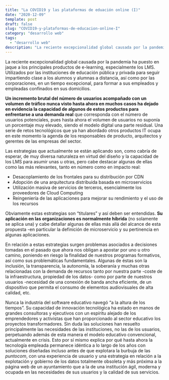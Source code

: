 ```yaml
---
title: "La COVID19 y las plataformas de eduación online (I)"
date: "2020-12-09"
template: post
draft: false
slug: "COVID19-y-plataformas-de-educacion-online-I"
category: "desarrollo web"
tags:
  - "desarrollo web" 
description: "La reciente excepcionalidad global causada por la pandemia ha puesto en jaque a los principales productos de e-learning, especialmente los LMS. Utilizados por las instituciones de educación pública y privada para seguir impartiendo clase a los alumnos y alumnas a distancia, así como por las corporaciones, en un tiempo excepcional, para formar a sus empleados y empleadas confinados en sus domicilios."
---
```


La reciente excepcionalidad global causada por la pandemia ha puesto en jaque a los principales productos de e-learning, especialmente los LMS. Utilizados por las instituciones de educación pública y privada para seguir impartiendo clase a los alumnos y alumnas a distancia, así como por las corporaciones, en un tiempo excepcional, para formar a sus empleados y empleadas confinados en sus domicilios.

**Un incremento brutal del número de usuarios acompañado con un volumen de tráfico nunca visto hasta ahora en muchos casos ha dejado en evidencia la capacidad de algunos de estos productos para enfrentarse a una demanda real** que corresponda con el número de usuarios potenciales, pues hasta ahora el volumen de usuarios no suponía un porcentaje muy elevado, siendo el modelo digital una parte residual. Una serie de retos tecnológicos que ya han abordado otros productos IT ocupa en este momento la agenda de los responsables de producto, arquitectos y gerentes de las empresas del sector.

Las estrategias que actualmente se están aplicando son, como cabría de esperar, de muy diversa naturaleza en virtud del diseño y la capacidad de los LMS para asumir unas u otras, pero cabe destacar algunas de ellas como las más relevantes, tanto en número como en impacto real:
- Desacoplamiento de los frontales para su distribución por CDN
- Adopción de una arquitectura distribuida basada en microservicios
- Utilización masiva de servicios de terceros, esencialmente los proveedores de Cloud Computing
- Reingeniería de las aplicaciones para mejorar su rendimiento y el uso de los recursos

Obviamente estas estrategias son “titulares” y así deben ser entendidas. **Su aplicación en las organizaciones es normalmente híbrida** (no solamente se aplica una) y cabe detallar algunas de ellas más allá del alcance de esta propuesta -en particular la definición de microservicio y su pertinencia en algunas aplicaciones.

En relación a estas estrategias surgen problemas asociados a decisiones tomadas en el pasado que ahora nos obligan a apostar por uno u otro camino, poniendo en riesgo la finalidad de nuestros programas formativos, así como sus problemáticas fundamentales. Algunas de éstas son la inclusión, la transparencia, la autonomía, la soberanía y muchas otras relacionadas con la demanda de recursos tanto por nuestra parte -coste de la infraestructura, propiedad de los datos- como por parte de nuestros usuarios -necesidad de una conexión de banda ancha eficiente, de un dispositivo que permita el consumo de elementos audiovisuales de alta calidad, etc.

Nunca la industria del software educativo navegó “a la altura de los tiempos”. Su capacidad de innovación tecnológica ha estado en manos de grandes consultoras y ejecutivos con un espíritu alejado de los emprendedores y activistas que han proporcionado al sector educativo los proyectos transformadores. Sin duda las soluciones han resuelto principalmente las necesidades de las instituciones, no las de los usuarios, perpetuando además de esta manera el modelo educativo convencional, actualmente en crisis. Esto por sí mismo explica por qué hasta ahora la tecnología empleada permanece idéntica a lo largo de los años con soluciones diseñadas incluso antes de que explotara la burbuja de las *puntocom*, con una experiencia de usuario y una estrategia en relación a la explotación y gobierno de los datos totalmente obsoleta y más próxima a la página web de un ayuntamiento que a la de una institución ágil, moderna y ocupada en las necesidades de sus usuarios y la calidad de sus servicios.
